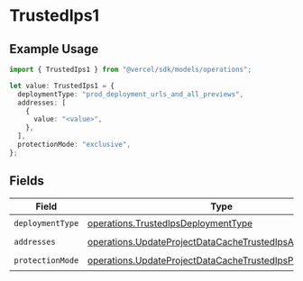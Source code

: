 # TrustedIps1

## Example Usage

```typescript
import { TrustedIps1 } from "@vercel/sdk/models/operations";

let value: TrustedIps1 = {
  deploymentType: "prod_deployment_urls_and_all_previews",
  addresses: [
    {
      value: "<value>",
    },
  ],
  protectionMode: "exclusive",
};
```

## Fields

| Field                                                                                                                                  | Type                                                                                                                                   | Required                                                                                                                               | Description                                                                                                                            |
| -------------------------------------------------------------------------------------------------------------------------------------- | -------------------------------------------------------------------------------------------------------------------------------------- | -------------------------------------------------------------------------------------------------------------------------------------- | -------------------------------------------------------------------------------------------------------------------------------------- |
| `deploymentType`                                                                                                                       | [operations.TrustedIpsDeploymentType](../../models/operations/trustedipsdeploymenttype.md)                                             | :heavy_check_mark:                                                                                                                     | N/A                                                                                                                                    |
| `addresses`                                                                                                                            | [operations.UpdateProjectDataCacheTrustedIpsAddresses](../../models/operations/updateprojectdatacachetrustedipsaddresses.md)[]         | :heavy_check_mark:                                                                                                                     | N/A                                                                                                                                    |
| `protectionMode`                                                                                                                       | [operations.UpdateProjectDataCacheTrustedIpsProtectionMode](../../models/operations/updateprojectdatacachetrustedipsprotectionmode.md) | :heavy_check_mark:                                                                                                                     | N/A                                                                                                                                    |